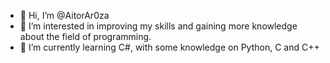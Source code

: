 - 👋 Hi, I’m @AitorAr0za
- 👀 I’m interested in improving my skills and gaining more knowledge about the field of programming.
- 🌱 I’m currently learning C#, with some knowledge on Python, C and C++
